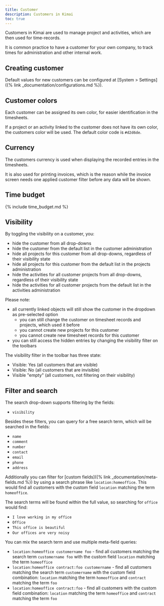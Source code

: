```yaml
---
title: Customer
description: Customers in Kimai
toc: true
---
```


Customers in Kimai are used to manage project and activities, which are then used for time-records.

It is common practice to have a customer for your own company, to track times for administration and other internal work.
 
## Creating customer

Default values for new customers can be configured at [System > Settings]({% link _documentation/configurations.md %}). 

## Customer colors

Each customer can be assigned its own color, for easier identification in the timesheets.

If a project or an activity linked to the customer does not have its own color, the customers color will be used.
The default color code is `#d2d6de`.

## Currency

The customers currency is used when displaying the recorded entries in the timesheets.

It is also used for printing invoices, which is the reason while the invoice screen needs one applied customer filter 
before any data will be shown. 

## Time budget

{% include time_budget.md %}

## Visibility

By toggling the visibility on a customer, you:
- hide the customer from all drop-downs
- hide the customer from the default list in the customer administration
- hide all projects for this customer from all drop-downs, regardless of their visibility state
- hide all projects for this customer from the default list in the projects administration
- hide the activities for all customer projects from all drop-downs, regardless of their visibility state
- hide the activities for all customer projects from the default list in the activities administration

Please note:
- all currently linked objects will still show the customer in the dropdown as pre-selected option
  - you can still change the customer on timesheet records and projects, which used it before
  - you cannot create new projects for this customer
  - you cannot create new timesheet records for this customer 
- you can still access the hidden entries by changing the visibility filter on the toolbars

The visibility filter in the toolbar has three state: 
- Visible: Yes (all customers that are visible)
- Visible: No (all customers that are invisible)
- Visible "empty" (all customers, not filtering on their visibility)

## Filter and search 

The search drop-down supports filtering by the fields:
- `visibility`

Besides these filters, you can query for a free search term, which will be searched in the fields:
- `name`
- `comment`
- `number`
- `contact`
- `email`
- `phone`
- `address`

Additionally you can filter for [custom fields]({% link _documentation/meta-fields.md %}) by using a search phrase like `location:homeoffice`.
This would find all customers with the custom field `location` matching the term `homeoffice`.

The search terms will be found within the full value, so searching for `office` would find:
- `I love working in my office`
- `Office` 
- `This office is beautiful`
- `Our offices are very noisy`

You can mix the search term and use multiple meta-field queries:
- `location:homeoffice customername foo` - find all customers matching the search term `customername foo` with the custom field `location` matching the term `homeoffice` 
- `location:homeoffice contract:foo customername` - find all customers matching the search term `customername` with the custom field combination: `location` matching the term `homeoffice` and `contract` matching the term `foo` 
- `location:homeoffice contract:foo` - find all customers with the custom field combination: `location` matching the term `homeoffice` and `contract` matching the term `foo`
